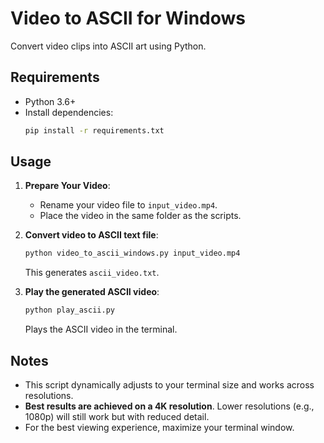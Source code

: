 # Video to ASCII for Windows

Convert video clips into ASCII art using Python.

## Requirements
- Python 3.6+
- Install dependencies:
  ```bash
  pip install -r requirements.txt
  ```

## Usage

1. **Prepare Your Video**:
   - Rename your video file to `input_video.mp4`.
   - Place the video in the same folder as the scripts.

2. **Convert video to ASCII text file**:
   ```bash
   python video_to_ascii_windows.py input_video.mp4
   ```
   This generates `ascii_video.txt`.

3. **Play the generated ASCII video**:
   ```bash
   python play_ascii.py
   ```
   Plays the ASCII video in the terminal.

## Notes
- This script dynamically adjusts to your terminal size and works across resolutions.
- **Best results are achieved on a 4K resolution**. Lower resolutions (e.g., 1080p) will still work but with reduced detail.
- For the best viewing experience, maximize your terminal window.
